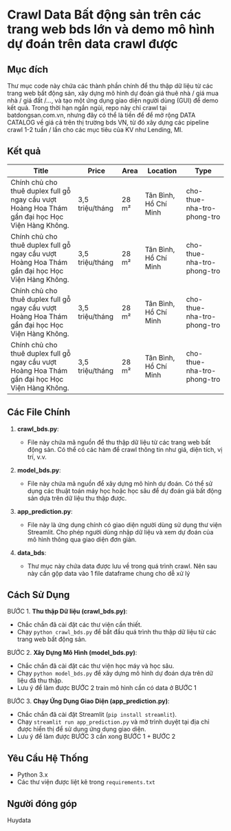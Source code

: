 # Crawl Data Bất động sản trên các trang web bds lớn và demo mô hình dự đoán trên data crawl được

## Mục đích
Thư mục code này chứa các thành phần chính để thu thập dữ liệu từ các trang web bất động sản, xây dựng mô hình dự đoán giá thuê nhà / giá mua nhà / giá đất /..., và tạo một ứng dụng giao diện người dùng (GUI) để demo kết quả.
Trong thời hạn ngắn ngủi, repo này chỉ crawl tại batdongsan.com.vn, nhưng đây có thể là tiền để để mở rộng DATA CATALOG về giá cả trên thị trường bds VN, từ đó xây dựng các pipeline crawl 1-2 tuần / lần cho các mục tiêu của KV như Lending, MI.

## Kết quả
| Title | Price | Area | Location | Type |
|-------|-------|-------|-------|-------|
| Chính chủ cho thuê duplex full gỗ ngay cầu vượt Hoàng Hoa Thám gần đại học Học Viện Hàng Không. | 3,5 triệu/tháng | 28 m² | Tân Bình, Hồ Chí Minh | cho-thue-nha-tro-phong-tro |
| Chính chủ cho thuê duplex full gỗ ngay cầu vượt Hoàng Hoa Thám gần đại học Học Viện Hàng Không. | 3,5 triệu/tháng | 28 m² | Tân Bình, Hồ Chí Minh | cho-thue-nha-tro-phong-tro |
| Chính chủ cho thuê duplex full gỗ ngay cầu vượt Hoàng Hoa Thám gần đại học Học Viện Hàng Không. | 3,5 triệu/tháng | 28 m² | Tân Bình, Hồ Chí Minh | cho-thue-nha-tro-phong-tro |
| Chính chủ cho thuê duplex full gỗ ngay cầu vượt Hoàng Hoa Thám gần đại học Học Viện Hàng Không. | 3,5 triệu/tháng | 28 m² | Tân Bình, Hồ Chí Minh | cho-thue-nha-tro-phong-tro |


## Các File Chính

1. **crawl_bds.py**: 
   - File này chứa mã nguồn để thu thập dữ liệu từ các trang web bất động sản. Có thể có các hàm để crawl thông tin như giá, diện tích, vị trí, v.v.

2. **model_bds.py**:
   - File này chứa mã nguồn để xây dựng mô hình dự đoán. Có thể sử dụng các thuật toán máy học hoặc học sâu để dự đoán giá bất động sản dựa trên dữ liệu thu thập được.

3. **app_prediction.py**:
   - File này là ứng dụng chính có giao diện người dùng sử dụng thư viện Streamlit. Cho phép người dùng nhập dữ liệu và xem dự đoán của mô hình thông qua giao diện đơn giản.

4. **data_bds**:
   - Thư mục này chứa data được lưu về trong quá trình crawl. Nên sau này cần gộp data vào 1 file dataframe chung cho dễ xử lý


## Cách Sử Dụng

BƯỚC 1. **Thu thập Dữ liệu (crawl_bds.py)**:
   - Chắc chắn đã cài đặt các thư viện cần thiết.
   - Chạy `python crawl_bds.py` để bắt đầu quá trình thu thập dữ liệu từ các trang web bất động sản.

BƯỚC 2. **Xây Dựng Mô Hình (model_bds.py)**:
   - Chắc chắn đã cài đặt các thư viện học máy và học sâu.
   - Chạy `python model_bds.py` để xây dựng mô hình dự đoán dựa trên dữ liệu đã thu thập.
   - Lưu ý để làm được BƯỚC 2 train mô hình cần có data ở BƯỚC 1

BƯỚC 3. **Chạy Ứng Dụng Giao Diện (app_prediction.py)**:
   - Chắc chắn đã cài đặt Streamlit (`pip install streamlit`).
   - Chạy `streamlit run app_prediction.py` và mở trình duyệt tại địa chỉ được hiển thị để sử dụng ứng dụng giao diện.
   - Lưu ý để làm được BƯỚC 3 cần xong BƯỚC 1 + BƯỚC 2

## Yêu Cầu Hệ Thống
- Python 3.x
- Các thư viện được liệt kê trong `requirements.txt`

## Người đóng góp
Huydata

